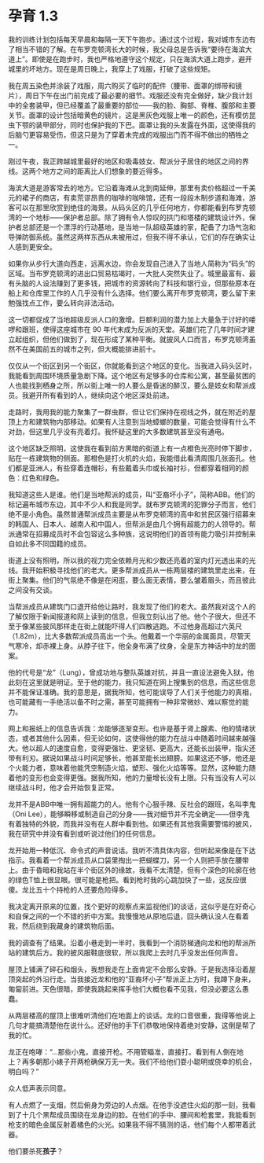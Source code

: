# 孕育 1.3

我的训练计划包括每天早晨和每隔一天下午跑步。通过这个过程，我对城市东边有了相当不错的了解。在布罗克顿湾长大的时候，我父母总是告诉我“要待在海滨大道上”。即使是在跑步时，我也严格地遵守这个规定，只在海滨大道上跑步，避开城里的坏地方。现在是周日晚上，我穿上了戏服，打破了这些规矩。

我在周五染色并涂装了戏服，周六购买了临时的配件（腰带、面罩的绑带和镜片），周日下午在出门前完成了最必要的细节。戏服还没有完全做好，缺少我计划中的全套装甲，但已经覆盖了最重要的部位——我的脸、胸部、脊椎、腹部和主要关节。面罩的设计包括暗黄色的镜片，这是黑灰色戏服上唯一的颜色，还有模仿昆虫下颚的装甲部分，同时也保护我的下巴。面罩让我的头发露在外面，这使得我的后脑勺更容易受伤，但这只是为了穿着未完成的戏服出门而不得不做出的牺牲之一。

刚过午夜，我正跨越城里最好的地区和吸毒妓女、帮派分子居住的地区之间的界线。这两个地方之间的距离比人们想象的要近得多。

海滨大道是游客常去的地方。它沿着海滩从北到南延伸，那里有卖价格超过一千美元的裙子的商店，有卖荒谬昂贵的咖啡的咖啡馆，还有一段段木制步道和海滩，游客可以在那里欣赏到绝佳的海景。从码头区的几乎任何地方，你都能看到布罗克顿湾的一个地标——保护者总部。除了拥有令人惊叹的拱门和塔楼的建筑设计外，保护者总部还是一个漂浮的行动基地，是当地一队超级英雄的家，配备了力场气泡和导弹防御系统。虽然这两样东西从未被用过，但我不得不承认，它们的存在确实让人感到更安全。

如果你从步行大道向西走，远离水边，你会发现自己进入了当地人简称为“码头”的区域。当布罗克顿湾的进出口贸易枯竭时，一大批人突然失业了。城里最富有、最有头脑的人设法赚到了更多钱，把城市的资源转向了科技和银行业，但那些原本在船上和仓库里工作的人几乎没有什么选择。他们要么离开布罗克顿湾，要么留下来勉强找点工作，要么转向非法活动。

这一切都促成了当地超级反派人口的激增。巨额利润的潜力加上大量急于讨好的喽啰和跟班，使得这座城市在 90 年代末成为反派的天堂。英雄们花了几年时间才建立起组织，但他们做到了，现在形成了某种平衡。就披风人口而言，布罗克顿湾虽然不在美国前五的城市之列，但大概能排进前十。

仅仅从一个街区到另一个街区，你就能看到这个地区的变化。当我进入码头区时，我能看到周围环境质量急剧下降。这个地区有足够多的仓库和公寓，甚至最贫困的人也能找到栖身之所，所以街上唯一的人要么是昏迷的醉汉，要么是妓女和帮派成员。我避开所有看到的人，继续向这个地区深处前进。

走路时，我用我的能力聚集了一群虫群，但让它们保持在视线之外，就在附近的屋顶上方和建筑物内部移动。如果有人注意到当地蟑螂的数量，可能会觉得有什么不对劲，但这里几乎没有亮着灯。我怀疑这里的大多数建筑甚至没有通电。

这个地区缺乏照明，这使我在看到前方黑暗的街道上有一点橙色光亮时停下脚步，贴在一栋建筑物的侧面。那橙色是打火机的火焰，我能借此看清周围几张面孔。他们都是亚洲人，有些穿着连帽衫，有些戴着头巾或长袖衬衫，但都穿着相同的颜色：红色和绿色。

我知道这些人是谁。他们是当地帮派的成员，叫“亚裔坏小子”，简称ABB。他们的标记遍布城市东边，其中不少人和我是同学。就布罗克顿湾的犯罪分子而言，他们绝不是小角色。虽然普通帮派成员主要是从布罗克顿湾的高中和贫民区强行招募来的韩国人、日本人、越南人和中国人，但帮派是由几个拥有超能力的人领导的。帮派通常在招募成员时不会包容这么多种族，这说明他们的首领有能力吸引并控制来自如此多不同国籍的成员。

街道上没有照明，所以我的视力完全依赖月光和少数还亮着的室内灯光透出来的光线。我开始积极寻找他们的老大。更多帮派成员从一栋两层楼的建筑里走出来，在街上聚集。他们的气氛绝不像是在闲逛，要么面无表情，要么皱着眉头，而且彼此之间没有交谈。

当帮派成员从建筑门口退开给他让路时，我发现了他们的老大。虽然我对这个人的了解仅限于新闻报道和网上读到的信息，但我立刻认出了他。他个子很大，但还不至于像某些披风那样走在街上就能吓得人们四散逃跑。不过他身高超过六英尺（1.82m），比大多数帮派成员高出一个头。他戴着一个华丽的金属面具，尽管天气寒冷，却赤裸上身。从脖子往下，他全身布满了纹身，全是东方神话中的龙的图案。

他的代号是“龙”（Lung），曾成功地与整队英雄对抗，并且一直设法避免入狱，他此刻在这里就是明证。至于他的能力，我只知道在网上搜集到的信息，而这些信息并不能保证准确。我的意思是，据我所知，他可能误导了人们关于他能力的真相，也可能藏有一手绝活以备不时之需，甚至可能拥有一种非常微妙、难以察觉的能力。

网上和报纸上的信息告诉我：龙能够逐渐变形。也许是基于肾上腺素、他的情绪状态，或者其他什么因素，但无论如何，这使得他的能力在战斗中随着时间越来越强大。他以超人的速度自愈，变得更强壮、更坚韧、更高大，还能长出装甲，指尖还带有利刃。据说如果战斗时间足够长，他甚至能长出翅膀。如果这还不够，他还是个火能力者，意味着他能凭空制造火焰，塑形、强化火焰等等。显然，这种能力随着他的变形也会变得更强。据我所知，他的力量增长没有上限。只有当没有人可以继续战斗时，他才会开始恢复正常。

龙并不是ABB中唯一拥有超能力的人。他有个心狠手辣、反社会的跟班，名叫李鬼（Oni Lee），能够瞬移或制造自己的分身——我对细节并不完全确定——但李鬼有着独特的外貌，而我并没有在人群中看到他。如果还有其他我需要警惕的披风，我在研究中并没有看到或听说过他们的任何信息。

龙开始用一种低沉、命令式的声音说话。我听不清具体内容，但听起来像是在下达指示。我看着一个帮派成员从口袋里掏出一把蝴蝶刀，另一个人则把手放在腰带上。由于昏暗和我站在半个街区外的缘故，我看不太清楚，但有个深色的轮廓在他的绿色T恤上很显眼。很可能是枪把。看到枪时我的心跳加快了一些，这反应很傻。龙比五十个持枪的人还要危险得多。

我决定离开原来的位置，找个更好的观察点来监视他们的谈话，这似乎是在好奇心和自保之间的一个不错的折中方案。我慢慢地从原地后退，回头确认没人在看着我，然后绕到我藏身的建筑物后面。

我的调查有了结果。沿着小巷走到一半时，我看到一个消防梯通向龙和他的帮派所站的建筑后方。我的披风服鞋底很软，所以我爬上去时几乎没发出任何声音。

屋顶上铺满了碎石和烟头，我想我走在上面肯定不会那么安静。于是我选择沿着屋顶突起的外沿行走。当我接近龙和他的“亚裔坏小子”帮派正上方时，我蹲下身来，匍匐前进。天色很暗，即使我跳起来挥手他们大概也看不见我，但没必要这么愚蠢。

从两层楼高的屋顶上很难听清他们在地面上的谈话。龙的口音很重，我得等他说上几句才能搞清楚他在说什么。还好他的手下们恭敬地保持着绝对安静，这倒是帮了我的忙。

龙正在咆哮：“...那些小鬼，直接开枪。不用管瞄准，直接打。看到有人倒在地上？再多朝那小婊子开两枪确保万无一失。我们不给他们耍小聪明或侥幸的机会，明白吗？”

众人低声表示同意。

有人点燃了一支烟，然后俯身为旁边的人点烟。在他手没遮住火焰的那一刻，我看到了十几个黑帮成员围绕在龙身边的脸。在他们的手中、腰间和枪套里，我能看到枪支的暗色金属反射着橘色的火光。如果我不得不猜测的话，他们每个人都带着武器。

他们要杀死**孩子**？
